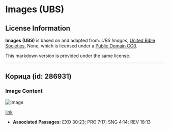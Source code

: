# Images (UBS)

## License Information

**Images (UBS)** is based on and adapted from: _UBS Images_, [United Bible Societies](https://unitedbiblesocieties.org/), None, which is licensed under a [Public Domain CC0](https://creativecommons.org/public-domain/cc0/).

This markdown version is provided under the same license.



--------------------------------

## Корица (id: 286931)

### Image Content

![Image](https://cdn.aquifer.bible/aquifer-content/resources/Media/WEB-0133_cinnamontree.jpg)

[link](https://cdn.aquifer.bible/aquifer-content/resources/Media/WEB-0133_cinnamontree.jpg)

* **Associated Passages:** EXO 30:23; PRO 7:17; SNG 4:14; REV 18:13

